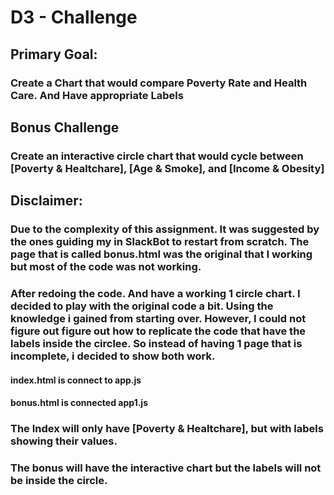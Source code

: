 # D3 - Challenge



## Primary Goal: 
### Create a Chart that would compare Poverty Rate and Health Care. And Have appropriate Labels

## Bonus Challenge
### Create an interactive circle chart that would cycle between [Poverty & Healtchare], [Age & Smoke], and [Income & Obesity] 

## Disclaimer: 
### Due to the complexity of this assignment. It was suggested by the ones guiding my in SlackBot to restart from scratch. The page that is called bonus.html was the original that I working but most of the code was not working.
### After redoing the code. And have a working 1 circle chart. I decided to play with the original code a bit. Using the knowledge i gained from starting over. However, I could not figure out figure out how to replicate the code that have the labels inside the circlee. So instead of having 1 page that is incomplete, i decided to show both work.

#### index.html is connect to app.js
#### bonus.html is connected app1.js

### The Index will only have [Poverty & Healtchare], but with labels showing their values.
### The bonus will have the interactive chart but the labels will not be inside the circle.
